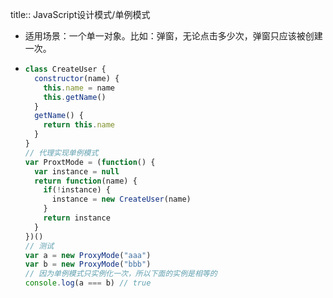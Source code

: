 title:: JavaScript设计模式/单例模式

- 适用场景：一个单一对象。比如：弹窗，无论点击多少次，弹窗只应该被创建一次。
- ```js
  class CreateUser {
    constructor(name) {
      this.name = name
      this.getName()
    }
    getName() {
      return this.name
    }
  }
  // 代理实现单例模式
  var ProxtMode = (function() {
    var instance = null
    return function(name) {
      if(!instance) {
        instance = new CreateUser(name)
      }
      return instance 
    }
  })()
  // 测试
  var a = new ProxyMode("aaa")
  var b = new ProxyMode("bbb")
  // 因为单例模式只实例化一次，所以下面的实例是相等的
  console.log(a === b) // true
  ```